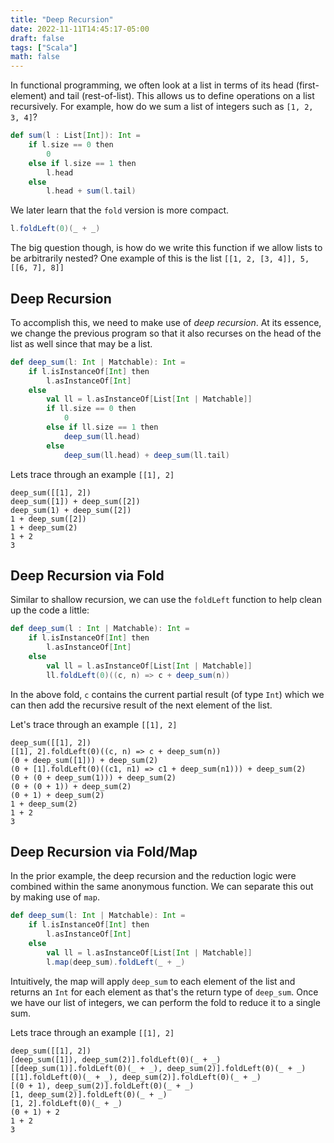 ```yaml
---
title: "Deep Recursion"
date: 2022-11-11T14:45:17-05:00
draft: false
tags: ["Scala"]
math: false
---
```


In functional programming, we often look at a list in terms of its head (first-element) and tail (rest-of-list). This allows us to define operations on a list recursively. For example, how do we sum a list of integers such as `[1, 2, 3, 4]`?

```scala
def sum(l : List[Int]): Int =
    if l.size == 0 then
        0
    else if l.size == 1 then
        l.head
    else
        l.head + sum(l.tail)
```

We later learn that the `fold` version is more compact.

```scala
l.foldLeft(0)(_ + _)
```

The big question though, is how do we write this function if we allow lists to be arbitrarily nested? One example of this is the list `[[1, 2, [3, 4]], 5, [[6, 7], 8]]`

## Deep Recursion

To accomplish this, we need to make use of *deep recursion*. At its essence, we change the previous program so that it also recurses on the head of the list as well since that may be a list. 

```scala
def deep_sum(l: Int | Matchable): Int =
    if l.isInstanceOf[Int] then
        l.asInstanceOf[Int]
    else
        val ll = l.asInstanceOf[List[Int | Matchable]]
        if ll.size == 0 then
            0
        else if ll.size == 1 then
            deep_sum(ll.head)
        else
            deep_sum(ll.head) + deep_sum(ll.tail)
```

Lets trace through an example `[[1], 2]`

```
deep_sum([[1], 2])
deep_sum([1]) + deep_sum([2])
deep_sum(1) + deep_sum([2])
1 + deep_sum([2])
1 + deep_sum(2)
1 + 2
3
```

## Deep Recursion via Fold

Similar to shallow recursion, we can use the `foldLeft` function to help clean up the code a little:

```scala
def deep_sum(l : Int | Matchable): Int =
    if l.isInstanceOf[Int] then
        l.asInstanceOf[Int]
    else
        val ll = l.asInstanceOf[List[Int | Matchable]]
        ll.foldLeft(0)((c, n) => c + deep_sum(n))
```

In the above fold, `c` contains the current partial result (of type `Int`) which we can then add the recursive result of the next element of the list.

Let's trace through an example `[[1], 2]`

```
deep_sum([[1], 2])
[[1], 2].foldLeft(0)((c, n) => c + deep_sum(n))
(0 + deep_sum([1])) + deep_sum(2)
(0 + [1].foldLeft(0)((c1, n1) => c1 + deep_sum(n1))) + deep_sum(2)
(0 + (0 + deep_sum(1))) + deep_sum(2)
(0 + (0 + 1)) + deep_sum(2)
(0 + 1) + deep_sum(2)
1 + deep_sum(2)
1 + 2
3
```

## Deep Recursion via Fold/Map

In the prior example, the deep recursion and the reduction logic were combined within the same anonymous function. We can separate this out by making use of `map`.

```scala
def deep_sum(l: Int | Matchable): Int = 
    if l.isInstanceOf[Int] then
        l.asInstanceOf[Int]
    else
        val ll = l.asInstanceOf[List[Int | Matchable]]
        l.map(deep_sum).foldLeft(_ + _)
```

Intuitively, the map will apply `deep_sum` to each element of the list and returns an `Int` for each element as that's the return type of `deep_sum`. Once we have our list of integers, we can perform the fold to reduce it to a single sum. 

Lets trace through an example `[[1], 2]`

```
deep_sum([[1], 2])
[deep_sum([1]), deep_sum(2)].foldLeft(0)(_ + _)
[[deep_sum(1)].foldLeft(0)(_ + _), deep_sum(2)].foldLeft(0)(_ + _)
[[1].foldLeft(0)(_ + _), deep_sum(2)].foldLeft(0)(_ + _)
[(0 + 1), deep_sum(2)].foldLeft(0)(_ + _)
[1, deep_sum(2)].foldLeft(0)(_ + _)
[1, 2].foldLeft(0)(_ + _)
(0 + 1) + 2
1 + 2
3
```

